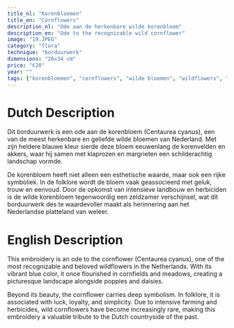 ```yaml
---
title_nl: "Korenbloemen"
title_en: "Cornflowers"
description_nl: "Ode aan de herkenbare wilde korenbloem"
description_en: "Ode to the recognizable wild cornflower"
image: "19.JPEG"
category: "flora"
technique: "borduurwerk"
dimensions: "26x34 cm"
price: "€20"
year: ""
tags: ["korenbloemen", "cornflowers", "wilde bloemen", "wildflowers", "blauw", "blue", "akkers"]
---
```


# Dutch Description

Dit borduurwerk is een ode aan de korenbloem (Centaurea cyanus), een van de meest herkenbare en geliefde wilde bloemen van Nederland. Met zijn heldere blauwe kleur sierde deze bloem eeuwenlang de korenvelden en akkers, waar hij samen met klaprozen en margrieten een schilderachtig landschap vormde.

De korenbloem heeft niet alleen een esthetische waarde, maar ook een rijke symboliek. In de folklore wordt de bloem vaak geassocieerd met geluk, trouw en eenvoud. Door de opkomst van intensieve landbouw en herbiciden is de wilde korenbloem tegenwoordig een zeldzamer verschijnsel, wat dit borduurwerk des te waardevoller maakt als herinnering aan het Nederlandse platteland van weleer.

# English Description

This embroidery is an ode to the cornflower (Centaurea cyanus), one of the most recognizable and beloved wildflowers in the Netherlands. With its vibrant blue color, it once flourished in cornfields and meadows, creating a picturesque landscape alongside poppies and daisies.

Beyond its beauty, the cornflower carries deep symbolism. In folklore, it is associated with luck, loyalty, and simplicity. Due to intensive farming and herbicides, wild cornflowers have become increasingly rare, making this embroidery a valuable tribute to the Dutch countryside of the past.
